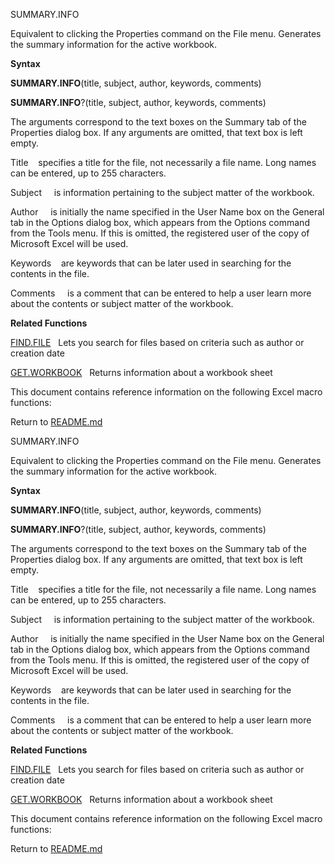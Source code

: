 SUMMARY.INFO

Equivalent to clicking the Properties command on the File menu.
Generates the summary information for the active workbook.

**Syntax**

**SUMMARY.INFO**(title, subject, author, keywords, comments)

**SUMMARY.INFO**?(title, subject, author, keywords, comments)

The arguments correspond to the text boxes on the Summary tab of the
Properties dialog box. If any arguments are omitted, that text box is
left empty.

Title    specifies a title for the file, not necessarily a file name.
Long names can be entered, up to 255 characters.

Subject     is information pertaining to the subject matter of the
workbook.

Author     is initially the name specified in the User Name box on the
General tab in the Options dialog box, which appears from the Options
command from the Tools menu. If this is omitted, the registered user of
the copy of Microsoft Excel will be used.

Keywords    are keywords that can be later used in searching for the
contents in the file.

Comments     is a comment that can be entered to help a user learn more
about the contents or subject matter of the workbook.

**Related Functions**

[FIND.FILE](FIND.FILE.md)   Lets you search for files based on criteria such as author
or creation date

[GET.WORKBOOK](GET.WORKBOOK.md)   Returns information about a workbook sheet

<span id="T" class="anchor"></span>This document contains reference
information on the following Excel macro functions:


Return to [README.md](README.md)

SUMMARY.INFO

Equivalent to clicking the Properties command on the File menu.
Generates the summary information for the active workbook.

**Syntax**

**SUMMARY.INFO**(title, subject, author, keywords, comments)

**SUMMARY.INFO**?(title, subject, author, keywords, comments)

The arguments correspond to the text boxes on the Summary tab of the
Properties dialog box. If any arguments are omitted, that text box is
left empty.

Title    specifies a title for the file, not necessarily a file name.
Long names can be entered, up to 255 characters.

Subject     is information pertaining to the subject matter of the
workbook.

Author     is initially the name specified in the User Name box on the
General tab in the Options dialog box, which appears from the Options
command from the Tools menu. If this is omitted, the registered user of
the copy of Microsoft Excel will be used.

Keywords    are keywords that can be later used in searching for the
contents in the file.

Comments     is a comment that can be entered to help a user learn more
about the contents or subject matter of the workbook.

**Related Functions**

[FIND.FILE](FIND.FILE.md)   Lets you search for files based on criteria such as author
or creation date

[GET.WORKBOOK](GET.WORKBOOK.md)   Returns information about a workbook sheet

<span id="T" class="anchor"></span>This document contains reference
information on the following Excel macro functions:


Return to [README.md](README.md)

